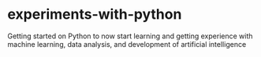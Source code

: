 # experiments-with-python
Getting started on Python to now start learning and getting experience with machine learning, data analysis, and development of artificial intelligence
